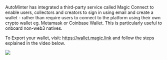 AutoMinter has integrated a third-party service called Magic Connect to enable users, collectors and creators to sign in using email and create a wallet - rather than require users to connect to the platform using their own crypto wallet eg. Metamask or Coinbase Wallet. This is particularly useful to onboard non-web3 natives. 

To Export your wallet, visit: https://wallet.magic.link and follow the steps explained in the video below.

![](../.gitbook/assets/export_wallet_tut_video.gif)
